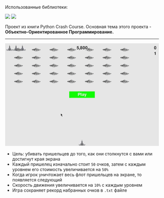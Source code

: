 Использованные библиотеки:

![](https://img.shields.io/badge/pygame-blue?style=flat-square) ![](https://img.shields.io/badge/time-green?style=flat-square) 

Проект из книги Python Crash Course. Основная тема этого проекта - **Объектно-Ориентированное Программирование.**

 ***
 
![](images/ai_gif.gif)

- Цель: убивать пришельцев до того, как они столкнутся с вами или достигнут края экрана
- Каждый пришелец изначально стоит `50` очков, затем с каждым уровнем его стоимость увеличивается на `50%`
- Когда игрок уничтожает весь флот пришельцев на экране, то появляется следующий
- Скорость движения увеличивается на `10%` с каждым уровнем
- Игра сохраняет рекорд набранных очков в `.txt` файле
